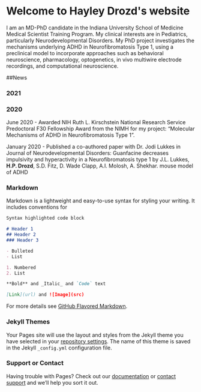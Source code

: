 # Welcome to Hayley Drozd's website

I am an MD-PhD candidate in the Indiana University School of Medicine Medical Scientist Training Program. My clinical interests are in Pediatrics, particularly Neurodevelopmental Disorders. My PhD project investigates the mechanisms underlying ADHD in Neurofibromatosis Type 1, using a preclinical model to incorporate approaches such as behavioral neuroscience, pharmacology, optogenetics, in vivo multiwire electrode recordings, and computational neuroscience.

##News

### 2021


### 2020
June 2020 - Awarded NIH Ruth L. Kirschstein National Research Service Predoctoral F30 Fellowship Award from the NIMH for my project: “Molecular
Mechanisms of ADHD in Neurofibromatosis Type 1”.

January 2020 - Published a co-authored paper with Dr. Jodi Lukkes in Journal of Neurodevelopmental Disorders: Guanfacine decreases impulsivity and hyperactivity in a Neurofibromatosis type 1 by J.L. Lukkes, **H.P. Drozd**, S.D. Fitz, D. Wade Clapp, A.I. Molosh, A. Shekhar.
mouse model of ADHD 


### Markdown

Markdown is a lightweight and easy-to-use syntax for styling your writing. It includes conventions for

```markdown
Syntax highlighted code block

# Header 1
## Header 2
### Header 3

- Bulleted
- List

1. Numbered
2. List

**Bold** and _Italic_ and `Code` text

[Link](url) and ![Image](src)
```

For more details see [GitHub Flavored Markdown](https://guides.github.com/features/mastering-markdown/).

### Jekyll Themes

Your Pages site will use the layout and styles from the Jekyll theme you have selected in your [repository settings](https://github.com/hayley-drozd/hayley-drozd.github.com/settings). The name of this theme is saved in the Jekyll `_config.yml` configuration file.

### Support or Contact

Having trouble with Pages? Check out our [documentation](https://docs.github.com/categories/github-pages-basics/) or [contact support](https://support.github.com/contact) and we’ll help you sort it out.

